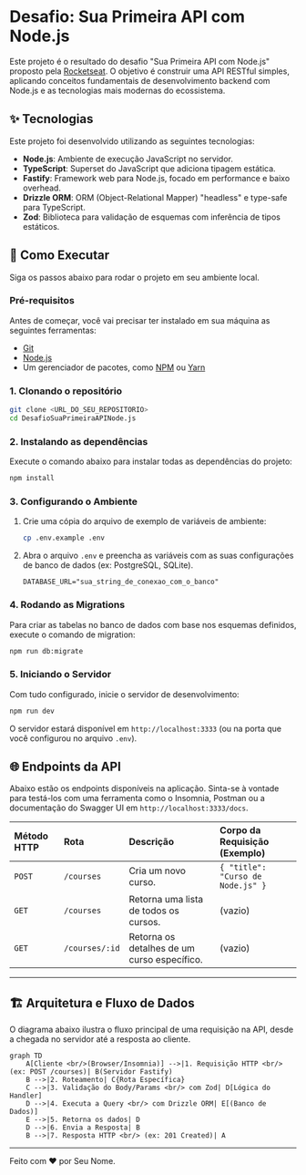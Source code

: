 # Desafio: Sua Primeira API com Node.js

Este projeto é o resultado do desafio "Sua Primeira API com Node.js" proposto pela [Rocketseat](https://www.rocketseat.com.br/). O objetivo é construir uma API RESTful simples, aplicando conceitos fundamentais de desenvolvimento backend com Node.js e as tecnologias mais modernas do ecossistema.

## ✨ Tecnologias

Este projeto foi desenvolvido utilizando as seguintes tecnologias:

- **Node.js**: Ambiente de execução JavaScript no servidor.
- **TypeScript**: Superset do JavaScript que adiciona tipagem estática.
- **Fastify**: Framework web para Node.js, focado em performance e baixo overhead.
- **Drizzle ORM**: ORM (Object-Relational Mapper) "headless" e type-safe para TypeScript.
- **Zod**: Biblioteca para validação de esquemas com inferência de tipos estáticos.

## 🚀 Como Executar

Siga os passos abaixo para rodar o projeto em seu ambiente local.

### Pré-requisitos

Antes de começar, você vai precisar ter instalado em sua máquina as seguintes ferramentas:
- [Git](https://git-scm.com)
- [Node.js](https://nodejs.org/en/)
- Um gerenciador de pacotes, como [NPM](https://www.npmjs.com/) ou [Yarn](https://yarnpkg.com/)

### 1. Clonando o repositório

```bash
git clone <URL_DO_SEU_REPOSITORIO>
cd DesafioSuaPrimeiraAPINode.js
```

### 2. Instalando as dependências

Execute o comando abaixo para instalar todas as dependências do projeto:

```bash
npm install
```

### 3. Configurando o Ambiente

1.  Crie uma cópia do arquivo de exemplo de variáveis de ambiente:
    ```bash
    cp .env.example .env
    ```
2.  Abra o arquivo `.env` e preencha as variáveis com as suas configurações de banco de dados (ex: PostgreSQL, SQLite).

    ```env
    DATABASE_URL="sua_string_de_conexao_com_o_banco"
    ```

### 4. Rodando as Migrations

Para criar as tabelas no banco de dados com base nos esquemas definidos, execute o comando de migration:

```bash
npm run db:migrate
```

### 5. Iniciando o Servidor

Com tudo configurado, inicie o servidor de desenvolvimento:

```bash
npm run dev
```

O servidor estará disponível em `http://localhost:3333` (ou na porta que você configurou no arquivo `.env`).

## 🌐 Endpoints da API

Abaixo estão os endpoints disponíveis na aplicação. Sinta-se à vontade para testá-los com uma ferramenta como o Insomnia, Postman ou a documentação do Swagger UI em `http://localhost:3333/docs`.

| Método HTTP | Rota           | Descrição                              | Corpo da Requisição (Exemplo)         |
| :---------- | :------------- | :------------------------------------- | :------------------------------------ |
| `POST`      | `/courses`     | Cria um novo curso.                    | `{ "title": "Curso de Node.js" }`     |
| `GET`       | `/courses`     | Retorna uma lista de todos os cursos.  | (vazio)                               |
| `GET`       | `/courses/:id` | Retorna os detalhes de um curso específico. | (vazio)                               |

---

## 🏗️ Arquitetura e Fluxo de Dados

O diagrama abaixo ilustra o fluxo principal de uma requisição na API, desde a chegada no servidor até a resposta ao cliente.

```mermaid
graph TD
    A[Cliente <br/>(Browser/Insomnia)] -->|1. Requisição HTTP <br/> (ex: POST /courses)| B(Servidor Fastify)
    B -->|2. Roteamento| C{Rota Específica}
    C -->|3. Validação do Body/Params <br/> com Zod| D[Lógica do Handler]
    D -->|4. Executa a Query <br/> com Drizzle ORM| E[(Banco de Dados)]
    E -->|5. Retorna os dados| D
    D -->|6. Envia a Resposta| B
    B -->|7. Resposta HTTP <br/> (ex: 201 Created)| A
```
---

Feito com ❤️ por Seu Nome.